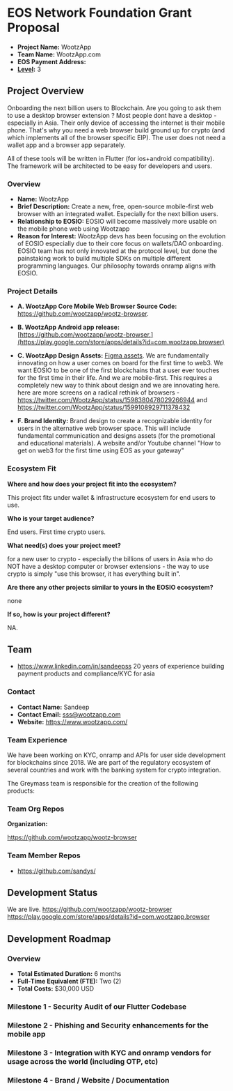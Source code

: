 # EOS Network Foundation Grant Proposal

-   **Project Name:** WootzApp
-   **Team Name:** WootzApp.com
-   **EOS Payment Address:** 
-   **[Level](https://github.com/eosnetworkfoundation/grant-framework#grant-levels):** 3

## Project Overview
Onboarding the next billion users to Blockchain. Are you going to ask them to use a desktop browser extension ? Most people dont have a desktop - especially in Asia. Their only device of accessing the internet is their mobile phone. That's why you need a web browser build ground up for crypto (and which implements all of the browser specific EIP). The user does not need a wallet app and a browser app separately.

All of these tools will be written in Flutter (for ios+android compatibility). The framework will be architected to be easy for developers and users.

### Overview

-   **Name:** WootzApp
-   **Brief Description:** Create a new, free, open-source mobile-first web browser with an integrated wallet. Especially for the next billion users.
-   **Relationship to EOSIO:** EOSIO will become massively more usable on the mobile phone web using Wootzapp
-   **Reason for Interest:** WootzApp devs has been focusing on the evolution of EOSIO especially due to their core focus on wallets/DAO onboarding. EOSIO team has not only innovated at the protocol level, but done the painstaking work to build multiple SDKs on multiple different programming languages. Our philosophy towards onramp aligns with EOSIO.

### Project Details
 

-   **A. WootzApp Core Mobile Web Browser Source Code:** https://github.com/wootzapp/wootz-browser.
-   **B. WootzApp Android app release:** [https://github.com/wootzapp/wootz-browser.](https://play.google.com/store/apps/details?id=com.wootzapp.browser)
-   **C. WootzApp Design Assets:** [Figma assets](https://www.figma.com/file/ZiV1e5dTxNU20so3foISK7/wootzapp). We are fundamentally innovating on how a user comes on board for the first time to web3. We want EOSIO to be one of the first blockchains that a user ever touches for the first time in their life. And we are mobile-first. This requires a completely new way to think about design and we are innovating here. here are more screens on a radical rethink of browsers - https://twitter.com/WootzApp/status/1598380478029266944 and https://twitter.com/WootzApp/status/1599108929711378432

-   **F. Brand Identity:** Brand design to create a recognizable identity for users in the alternative web browser space. This will include fundamental communication and designs assets (for the promotional and educational materials). A website and/or Youtube channel "How to get on web3 for the first time using EOS as your gateway"


### Ecosystem Fit

**Where and how does your project fit into the ecosystem?**

This project fits under wallet & infrastructure ecosystem for end users to use.

**Who is your target audience?**

End users. First time crypto users.

**What need(s) does your project meet?**

for a new user to crypto - especially the billions of users in Asia who do NOT have a desktop computer or browser extensions - the way to use crypto is simply "use this browser, it has everything built in". 

**Are there any other projects similar to yours in the EOSIO ecosystem?**

none

**If so, how is your project different?**

NA.

## Team
- https://www.linkedin.com/in/sandeepss
20 years of experience building payment products and compliance/KYC for asia

### Contact

-   **Contact Name:** Sandeep
-   **Contact Email:** sss@wootzapp.com
-   **Website:** https://www.wootzapp.com/

### Team Experience

We have been working on KYC, onramp and APIs for user side development for blockchains since 2018. We are part of the regulatory ecosystem of several countries and work with the banking system for crypto integration.

The Greymass team is responsible for the creation of the following products:


### Team Org Repos

**Organization:**

https://github.com/wootzapp/wootz-browser


### Team Member Repos

- https://github.com/sandys/



## Development Status

We are live. https://github.com/wootzapp/wootz-browser
https://play.google.com/store/apps/details?id=com.wootzapp.browser


## Development Roadmap

### Overview

-   **Total Estimated Duration:** 6 months
-   **Full-Time Equivalent (FTE):** Two (2)
-   **Total Costs:** $30,000 USD


### Milestone 1 - Security Audit of our Flutter Codebase


### Milestone 2 - Phishing and Security enhancements for the mobile app

### Milestone 3 - Integration with KYC and onramp vendors for usage across the world (including OTP, etc)


### Milestone 4 - Brand / Website / Documentation


